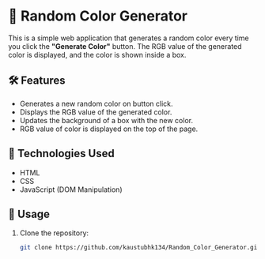 # 🎨 Random Color Generator

This is a simple web application that generates a random color every time you click the **"Generate Color"** button. The RGB value of the generated color is displayed, and the color is shown inside a box.


## 🛠️ Features

- Generates a new random color on button click.
- Displays the RGB value of the generated color.
- Updates the background of a box with the new color.
- RGB value of color is displayed on the top of the page.

## 🚀 Technologies Used

- HTML
- CSS
- JavaScript (DOM Manipulation)

## 📌 Usage

1. Clone the repository:
   ```bash
   git clone https://github.com/kaustubhk134/Random_Color_Generator.git
